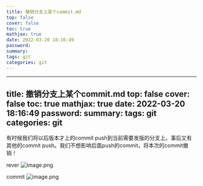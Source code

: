 ```yaml
---
title: 撤销分支上某个commit.md
top: false
cover: false
toc: true
mathjax: true
date: 2022-03-20 18:16:49
password:
summary:
tags: git
categories: git
---
```

---
title: 撤销分支上某个commit.md
top: false
cover: false
toc: true
mathjax: true
date: 2022-03-20 18:16:49
password:
summary:
tags: git
categories: git
---
有时候我们将以后版本才上的commit push到当前需要发版的分支上。事后又有其他的commit push。我们不想影响后面push的commit，将本次的commit撤销！


rever
![image.png](https://upload-images.jianshu.io/upload_images/13965490-28eb8bec97a2120a.png?imageMogr2/auto-orient/strip%7CimageView2/2/w/1240)

commit
![image.png](https://upload-images.jianshu.io/upload_images/13965490-de1ce96850c93e3b.png?imageMogr2/auto-orient/strip%7CimageView2/2/w/1240)
